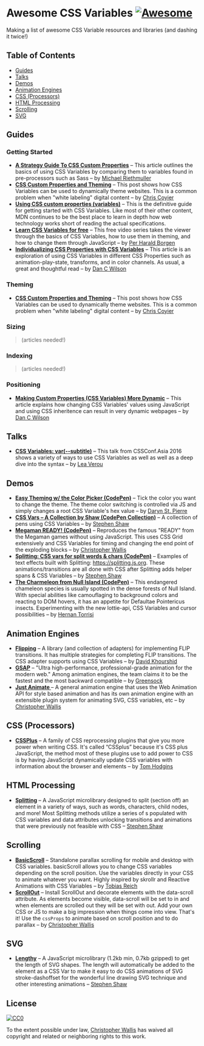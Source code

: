 # Awesome CSS Variables [![Awesome](https://awesome.re/badge-flat.svg)](https://awesome.re)

Making a list of awesome CSS Variable resources and libraries (and dashing it twice!)

## Table of Contents

- [Guides](#guides)
- [Talks](#talks)
- [Demos](#demos)
- [Animation Engines](#animation-engines)
- [CSS (Processors)](#css-processors)
- [HTML Processing](#html-processing)
- [Scrolling](#scrolling)
- [SVG](#svg)

## Guides

### Getting Started

* **[A Strategy Guide To CSS Custom Properties](https://www.smashingmagazine.com/2018/05/css-custom-properties-strategy-guide)** – This article outlines the basics of using CSS Variables by comparing them to variables found in pre-processors such as Sass – by [Michael Riethmuller](https://www.smashingmagazine.com/author/michaelriethmuller/)
* **[CSS Custom Properties and Theming](https://css-tricks.com/css-custom-properties-theming/ )** – This post shows how CSS Variables can be used to dynamically theme websites.  This is a common problem when "white labeling" digital content – by [Chris Coyier](https://twitter.com/chriscoyier)
* **[Using CSS custom properties (variables)](https://developer.mozilla.org/en-US/docs/Web/CSS/Using_CSS_variables)** – This is the definitive guide for getting started with CSS Variables. Like most of their other content, MDN continues to be the best place to learn in depth how web technology works short of reading the actual specifications.
* **[Learn CSS Variables for free](https://scrimba.com/playlist/ppYrcJ)** – This free video series takes the viewer through the basics of CSS Variables, how to use them in theming, and how to change them through JavaScript – by [Per Harald Borgen](https://twitter.com/perborgen)
* **[Individualizing CSS Properties with CSS Variables](https://danielcwilson.com/blog/2017/04/individualized-properties/)** – This article is an exploration of using CSS Variables in different CSS Properties such as animation-play-state, transforms, and in color channels. As usual, a great and thoughtful read – by [Dan C Wilson](https://twitter.com/dancwilson) 

### Theming

* **[CSS Custom Properties and Theming](https://css-tricks.com/css-custom-properties-theming/ )** – This post shows how CSS Variables can be used to dynamically theme websites.  This is a common problem when "white labeling" digital content – by [Chris Coyier](https://twitter.com/chriscoyier)

### Sizing

> (articles needed!)

### Indexing

> (articles needed!)

### Positioning

* **[Making Custom Properties (CSS Variables) More Dynamic](https://css-tricks.com/making-custom-properties-css-variables-dynamic)** – This article explains how changing CSS Variables' values using JavaScript and using CSS inheritence can result in very dynamic webpages – by [Dan C Wilson](https://twitter.com/dancwilson)

## Talks
* **[CSS Variables: var(--subtitle)](https://www.youtube.com/watch?v=kZOJCVvyF-4)** – This talk from CSSConf.Asia 2016 shows a variety of ways to use CSS Variables as well as well as a deep dive into the syntax – by [Lea Verou](https://twitter.com/LeaVerou)

## Demos

* **[Easy Theming w/ the Color Picker (CodePen)](https://codepen.io/bloqhead/pen/rJpMXR)** – Tick the color you want to change the theme. The theme color switching is controlled via JS and simply changes a root CSS Variable's hex value – by [Daryn St. Pierre](https://codepen.io/bloqhead)
* **[CSS Vars – A Collection by Shaw (CodePen Collection)](https://codepen.io/collection/AapJoR/)** – A collection of pens using CSS Variables – by [Stephen Shaw](https://codepen.io/shshaw)
* **[Megaman READY! (CodePen)](https://codepen.io/notoriousb1t/pen/vroZox)** – Reproduces the famous "READY" from the Megaman games without using JavaScript.  This uses CSS Grid extensively and CSS Variables for timing and changing the end point of the exploding blocks – by [Christopher Wallis](https://github.com/notoriousb1t)
* **[Splitting: CSS vars for split words & chars (CodePen)](https://codepen.io/shshaw)** – Examples of text effects built with Splitting: https://splitting.js.org.  These animations/transitions are all done with CSS after Splitting adds helper spans & CSS Variables – by [Stephen Shaw](https://codepen.io/shshaw/pen/XVjKrG)
* **[The Charmeleon from Null Island (CodePen)](https://codepen.io/airnan/pen/gvBMPV)** – This endangered chameleon species is usually spotted in the dense forests of Null Island. With special abilities like camouflaging to background colors and reacting to DOM hovers, it has an appetite for Defaultae Pointericus insects. Experimenting with the new lottie-api, CSS Variables and cursor possibilities – by [Hernan Torrisi](https://codepen.io/airnan/)

## Animation Engines

* **[Flipping](https://github.com/davidkpiano/flipping)** – A library (and collection of adapters) for implementing FLIP transitions.  It has multiple strategies for completing FLIP transitions.  The CSS adapter supports using CSS Variables – by [David Khourshid](https://github.com/davidkpiano)
* **[GSAP](https://greensock.com/gsap)** – "Ultra high-performance, professional-grade animation for the modern web."   Among animation engines, the team claims it to be the fastest and the most backward compatible – by [Greensock](https://github.com/greensock)
* **[Just Animate ](https://just-animate.github.io/)** – A general animation engine that uses the Web Animation API for style based animation and has its own animation engine with an extensible plugin system for animating SVG, CSS variables, etc – by [Christopher Wallis](https://github.com/notoriousb1t)


## CSS (Processors)

* **[CSSPlus](https://csspl.us/)** – A family of CSS reprocessing plugins that give you more power when writing CSS. It's called “CSSplus” because it's CSS plus JavaScript, the method most of these plugins use to add power to CSS is by having JavaScript dynamically update CSS variables with information about the browser and elements – by [Tom Hodgins](https://github.com/tomhodgins)

## HTML Processing

* **[Splitting](https://splitting.js.org)** – A JavaScript microlibrary designed to split (section off) an element in a variety of ways, such as words, characters, child nodes, and more! Most Splitting methods utilize a series of <span>s populated with CSS variables and data attributes unlocking transitions and animations that were previously not feasible with CSS – [Stephen Shaw](https://github.com/shshaw)

## Scrolling

* **[BasicScroll](https://basicscroll.electerious.com)** – Standalone parallax scrolling for mobile and desktop with CSS variables. basicScroll allows you to change CSS variables depending on the scroll position. Use the variables directly in your CSS to animate whatever you want. Highly inspired by skrollr and Reactive Animations with CSS Variables – by [Tobias Reich](https://github.com/electerious)
* **[ScrollOut](https://scroll-out.github.io)** – Install ScrollOut and decorate elements with the data-scroll attribute. As elements become visible, data-scroll will be set to in and when elements are scrolled out they will be set with out. Add your own CSS or JS to make a big impression when things come into view. That's it! Use the `cssProps` to animate based on scroll position and to do parallax – by [Christopher Wallis](https://github.com/notoriousb1t)

## SVG

* **[Lengthy](https://github.com/shshaw/lengthy-svg)** – A JavaScript microlibrary (1.2kb min, 0.7kb gzipped) to get the length of SVG shapes. The length will automatically be added to the element as a CSS Var to make it easy to do CSS animations of SVG stroke-dashoffset for the wonderful line drawing SVG technique and other interesting animations – [Stephen Shaw](https://github.com/shshaw)

## License

[![CC0](http://mirrors.creativecommons.org/presskit/buttons/88x31/svg/cc-zero.svg)](https://creativecommons.org/publicdomain/zero/1.0/)

To the extent possible under law, [Christopher Wallis](https://twitter.com/notoriousb1t) has waived all copyright and related or neighboring rights to this work.
